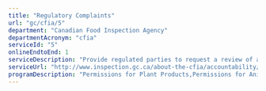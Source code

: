```yaml
---
title: "Regulatory Complaints"
url: "gc/cfia/5"
department: "Canadian Food Inspection Agency"
departmentAcronym: "cfia"
serviceId: "5"
onlineEndtoEnd: 1
serviceDescription: "Provide regulated parties to request a review of a regulatory decision made by the Canadian Food Inspection Agency's staff."
serviceUrl: "http://www.inspection.gc.ca/about-the-cfia/accountability/complaints-and-appeals/eng/1547179421299/1547179421595"
programDescription: "Permissions for Plant Products,Permissions for Animal Products,Permissions for Food Products"
---
```

